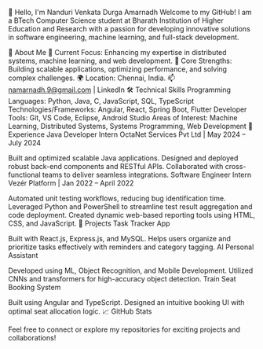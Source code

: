 👋 Hello, I'm Nanduri Venkata Durga Amarnadh
Welcome to my GitHub! I am a BTech Computer Science student at Bharath Institution of Higher Education and Research with a passion for developing innovative solutions in software engineering, machine learning, and full-stack development.

🚀 About Me
🔭 Current Focus: Enhancing my expertise in distributed systems, machine learning, and web development.
🌟 Core Strengths: Building scalable applications, optimizing performance, and solving complex challenges.
🌍 Location: Chennai, India.
📫 namarnadh.9@gmail.com | LinkedIn
🛠️ Technical Skills
Programming Languages: Python, Java, C, JavaScript, SQL, TypeScript
Technologies/Frameworks: Angular, React, Spring Boot, Flutter
Developer Tools: Git, VS Code, Eclipse, Android Studio
Areas of Interest: Machine Learning, Distributed Systems, Systems Programming, Web Development
💼 Experience
Java Developer Intern
OctaNet Services Pvt Ltd | May 2024 – July 2024

Built and optimized scalable Java applications.
Designed and deployed robust back-end components and RESTful APIs.
Collaborated with cross-functional teams to deliver seamless integrations.
Software Engineer Intern
Vezér Platform | Jan 2022 – April 2022

Automated unit testing workflows, reducing bug identification time.
Leveraged Python and PowerShell to streamline test result aggregation and code deployment.
Created dynamic web-based reporting tools using HTML, CSS, and JavaScript.
🌟 Projects
Task Tracker App

Built with React.js, Express.js, and MySQL.
Helps users organize and prioritize tasks effectively with reminders and category tagging.
AI Personal Assistant

Developed using ML, Object Recognition, and Mobile Development.
Utilized CNNs and transformers for high-accuracy object detection.
Train Seat Booking System

Built using Angular and TypeScript.
Designed an intuitive booking UI with optimal seat allocation logic.
📈 GitHub Stats


Feel free to connect or explore my repositories for exciting projects and collaborations!
